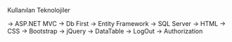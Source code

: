 Kullanılan Teknolojiler

-> ASP.NET MVC
-> Db First
-> Entity Framework
-> SQL Server
-> HTML
-> CSS
-> Bootstrap
-> jQuery
-> DataTable
-> LogOut
-> Authorization
